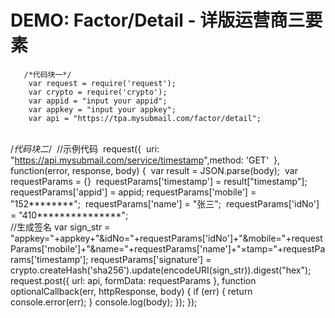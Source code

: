 # DEMO: Factor/Detail - 详版运营商三要素

       /*代码块一*/
        var request = require('request');
        var crypto = require('crypto');
        var appid = "input your appid";
        var appkey = "input your appkey";
        var api = "https://tpa.mysubmail.com/factor/detail";


​    
​        /*代码块二*/
​        //示例代码
​        request({
​            uri: "https://api.mysubmail.com/service/timestamp",
​            method: 'GET'
​        }, function(error, response, body) {
​            var result = JSON.parse(body);
​            var requestParams = {}
​            requestParams['timestamp'] = result["timestamp"];
​            requestParams['appid'] = appid;
​            requestParams['mobile'] = "152********";
​            requestParams['name'] = "张三";
​            requestParams['idNo'] = "410***************";
​        
            //生成签名
            var sign_str = "appkey="+appkey+"&amp;idNo="+requestParams['idNo']+"&amp;mobile="+requestParams['mobile']+"&amp;name="+requestParams['name']+"×tamp="+requestParams['timestamp'];
            requestParams['signature'] = crypto.createHash('sha256').update(encodeURI(sign_str)).digest("hex");
            request.post({
                url: api, 
                formData: requestParams
            }, function optionalCallback(err, httpResponse, body) {
                if (err) {
                    return console.error(err);
                }
                console.log(body);
            });
        });


​    